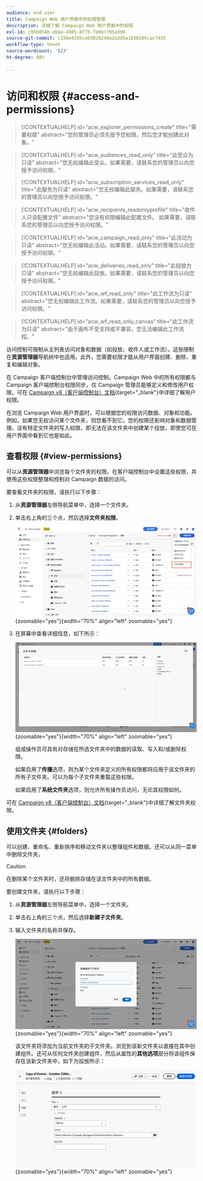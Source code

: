 ```yaml
---
audience: end-user
title: Campaign Web 用户界面中的权限管理
description: 详细了解 Campaign Web 用户界面中的权限
exl-id: c95b854b-ebbe-4985-8f75-fb6bc795a399
source-git-commit: c156e4105cab5028249a2a3d5a1838205cac7d35
workflow-type: tm+mt
source-wordcount: '623'
ht-degree: 98%

---
```


# 访问和权限 {#access-and-permissions}

>[!CONTEXTUALHELP]
>id="acw_explorer_permissions_create"
>title="需要权限"
>abstract="您的管理员必须先授予您权限，然后您才能创建此对象。"

>[!CONTEXTUALHELP]
>id="acw_audiences_read_only"
>title="此受众为只读"
>abstract="您无权编辑此受众。如果需要，请联系您的管理员以向您授予访问权限。"

>[!CONTEXTUALHELP]
>id="acw_subscription_services_read_only"
>title="此服务为只读"
>abstract="您无权编辑此服务。如果需要，请联系您的管理员以向您授予访问权限。"

>[!CONTEXTUALHELP]
>id="acw_recipients_readonlyprofile"
>title="收件人只读配置文件"
>abstract="您没有权限编辑此配置文件。 如果需要，请联系您的管理员以向您授予访问权限。"

>[!CONTEXTUALHELP]
>id="acw_campaign_read_only"
>title="此活动为只读"
>abstract="您无权编辑此活动。如果需要，请联系您的管理员以向您授予访问权限。"

>[!CONTEXTUALHELP]
>id="acw_deliveries_read_only"
>title="此投放为只读"
>abstract="您无权编辑此投放。如果需要，请联系您的管理员以向您授予访问权限。"


>[!CONTEXTUALHELP]
>id="acw_wf_read_only"
>title="此工作流为只读"
>abstract="您无权编辑此工作流。如果需要，请联系您的管理员以向您授予访问权限。"

>[!CONTEXTUALHELP]
>id="acw_wf_read_only_canvas"
>title="此工作流为只读"
>abstract="由于画布不受支持或不兼容，您无法编辑此工作流程。"

访问控制可限制从主列表访问对象和数据（如投放、收件人或工作流）。这些限制在&#x200B;**资源管理器**&#x200B;导航树中也适用。此外，您需要权限才能从用户界面创建、删除、重复和编辑对象。

在 Campaign 客户端控制台中管理访问控制。Campaign Web 中的所有权限都与 Campaign 客户端控制台权限同步。仅 Campaign 管理员能够定义和修改用户权限。可在 [Campaign v8（客户端控制台）文档](https://experienceleague.adobe.com/docs/campaign/campaign-v8/admin/permissions/gs-permissions.html?lang=zh-Hans){target="_blank"}中详细了解用户权限。

在浏览 Campaign Web 用户界面时，可以根据您的权限访问数据、对象和功能。例如，如果您无权访问某个文件夹，则您看不到它。您的权限还影响对象和数据管理。没有特定文件夹的写入权限，即无法在该文件夹中创建某个投放，即使您可在用户界面中看到它也是如此。

## 查看权限 {#view-permissions}

可以从&#x200B;**资源管理器**&#x200B;中浏览每个文件夹的权限。在客户端控制台中设置这些权限，并使用这些权限整理和控制对 Campaign 数据的访问。

要查看文件夹的权限，请执行以下步骤：

1. 从&#x200B;**资源管理器**&#x200B;左侧导航菜单中，选择一个文件夹。
1. 单击右上角的三个点，然后选择&#x200B;**文件夹权限**。

   ![](assets/permissions-view-menu.png){zoomable=&quot;yes&quot;}{width="70%" align="left" zoomable="yes"}

1. 在屏幕中查看详细信息，如下所示：

   ![](assets/permissions-view-screen.png){zoomable=&quot;yes&quot;}{width="70%" align="left" zoomable="yes"}

   组或操作员可具有对存储在所选文件夹中的数据的读取、写入和/或删除权限。

   如果启用了&#x200B;**传播**&#x200B;选项，则为某个文件夹定义的所有权限都将应用于该文件夹的所有子文件夹。可以为每个子文件夹重载这些权限。

   如果启用了&#x200B;**系统文件夹**&#x200B;选项，则允许所有操作员访问，无论其权限如何。

可在 [Campaign v8（客户端控制台）文档](https://experienceleague.adobe.com/docs/campaign/campaign-v8/admin/permissions/folder-permissions.html?lang=zh-Hans){target="_blank"}中详细了解文件夹权限。


## 使用文件夹 {#folders}

可以创建、重命名、重新排序和移动文件夹以整理组件和数据。还可以从同一菜单中删除文件夹。

>[!CAUTION]
>
>在删除某个文件夹时，还将删除存储在该文件夹中的所有数据。

要创建文件夹，请执行以下步骤：

1. 从&#x200B;**资源管理器**&#x200B;左侧导航菜单中，选择一个文件夹。
1. 单击右上角的三个点，然后选择&#x200B;**新建子文件夹**。
1. 输入文件夹的名称并保存。

   ![](assets/create-new-subfolder.png){zoomable=&quot;yes&quot;}{width="70%" align="left" zoomable="yes"}

   该文件夹将添加为当前文件夹的子文件夹。浏览到该新文件夹以直接在其中创建组件。还可从任何文件夹创建组件，然后从属性的&#x200B;**其他选项**&#x200B;部分将该组件保存在该新文件夹中，如下为投放所示：

   ![](assets/delivery-properties-folder.png){zoomable=&quot;yes&quot;}{width="70%" align="left" zoomable="yes"}
